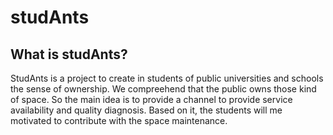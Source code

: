 # studAnts


## What is studAnts?

StudAnts is a project to create in students of public universities and schools the sense of ownership. We compreehend that the public owns those kind of space. So the main idea is to provide a channel to provide service availability and quality diagnosis. Based on it, the students will me motivated to contribute with the space maintenance.

